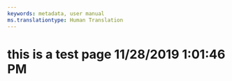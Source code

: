 ```yaml
---
keywords: metadata, user manual
ms.translationtype: Human Translation
---
```

# this is a test page 11/28/2019 1:01:46 PM